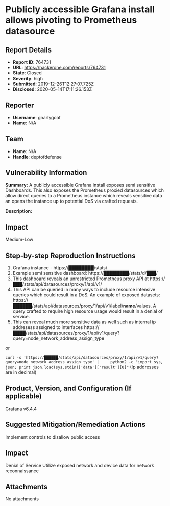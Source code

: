 # Publicly accessible Grafana install allows pivoting to Prometheus datasource

## Report Details
- **Report ID**: 764731
- **URL**: https://hackerone.com/reports/764731
- **State**: Closed
- **Severity**: high
- **Submitted**: 2019-12-26T12:27:07.725Z
- **Disclosed**: 2020-05-14T17:11:26.153Z

## Reporter
- **Username**: gnarlygoat
- **Name**: N/A

## Team
- **Name**: N/A
- **Handle**: deptofdefense

## Vulnerability Information
**Summary:**
A publicly accessible Grafana install exposes semi sensitive Dashboards. This also exposes the Prometheus proxied datasources which allow direct queries to a Prometheus instance which reveals sensitive data an opens the instance up to potential DoS via crafted requests.

**Description:**

## Impact
Medium-Low

## Step-by-step Reproduction Instructions

1. Grafana instance - https://████████/stats/
2. Example semi sensitive dashboard: https://████████/stats/d/███/
3. This dashboard reveals an unrestricted Prometheus proxy API at https://███/stats/api/datasources/proxy/1/api/v1/
4. This API can be queried in many ways to include resource intensive queries which could result in a DoS. An example of exposed datasets:
https://██████/stats/api/datasources/proxy/1/api/v1/label/__name__/values. A query crafted to require high resource usage would result in a denial of service.
5. This can reveal much more sensitive data as well such as internal ip addresess assigned to interfaces https://████/stats/api/datasources/proxy/1/api/v1/query?query=node_network_address_assign_type

 or

`curl -s 'https://██████/stats/api/datasources/proxy/1/api/v1/query?query=node_network_address_assign_type' |     python2 -c "import sys, json; print json.load(sys.stdin)['data']['result'][0]"`
 (Ip addresses are in decimal)

## Product, Version, and Configuration (If applicable)
 Grafana v6.4.4 
## Suggested Mitigation/Remediation Actions
Implement controls to disallow public access

## Impact

Denial of Service
Utilize exposed network and device data for network reconnaissance

## Attachments
No attachments
